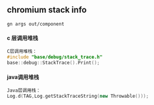 ## chromium stack info

```
gn args out/component

```


#### c 层调用堆栈

```C++
C层调用堆栈：
#include "base/debug/stack_trace.h"
base::debug::StackTrace().Print();
```

#### java调用堆栈

```C++
Java层调用栈：
Log.d(TAG,Log.getStackTraceString(new Throwable()));
```

